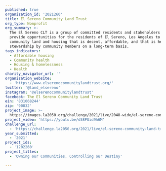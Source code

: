 ```yaml
---
published: true
organization_id: '2021260'
title: El Sereno Community Land Trust
org_type: Nonprofit
org_summary: >-
  The El Sereno CLT is a group of committed residents and stakeholders who
  provide opportunities for the residents of El Sereno, Los Angeles to secure
  community land and housing that is decent, affordable, and that is held in
  stewardship by community members on a long-term basis.
tags_indicators:
  - Affordable housing
  - Community health
  - Housing & homelessness
  - Health
charity_navigator_url: ''
organization_website:
  - 'https://www.elserenocommunitylandtrust.org/'
twitter: '@land_elsereno'
instagram: '@elserenocommunitylandtrust'
facebook: The El Sereno Community Land Trust
ein: '831068244'
zip: '90032'
project_image: >-
  https://images.la2050.org/challenge/2021/live/2048-wide/el-sereno-community-land-trust.jpg
project_video: 'https://youtu.be/d58PUid9h6M'
challenge_url:
  - 'https://challenge.la2050.org/2021/live/el-sereno-community-land-trust/'
year_submitted:
  - '2021'
project_ids:
  - '1202260'
project_titles:
  - 'Owning our Communities, Controlling our Destiny'

---
```

